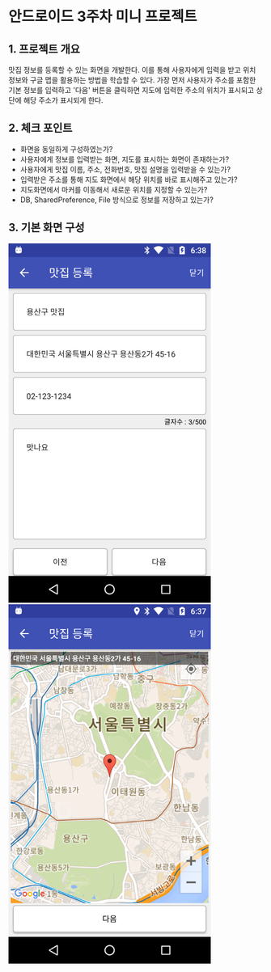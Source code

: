 # 안드로이드 3주차 미니 프로젝트

## 1. 프로젝트 개요
맛집 정보를 등록할 수 있는 화면을 개발한다. 이를 통해 사용자에게 입력을 받고 위치 정보와 구글 맵을 활용하는 방법을 학습할 수 있다. 가장 먼저 사용자가 주소를 포함한 기본 정보를 입력하고 '다음' 버튼을 클릭하면 지도에 입력한 주소의 위치가 표시되고 상단에 해당 주소가 표시되게 한다.
 
## 2. 체크 포인트
* 화면을 동일하게 구성하였는가?
* 사용자에게 정보를 입력받는 화면, 지도를 표시하는 화면이 존재하는가?
* 사용자에게 맛집 이름, 주소, 전화번호, 맛집 설명을 입력받을 수 있는가?
* 입력받은 주소를 통해 지도 화면에서 해당 위치를 바로 표시해주고 있는가?
* 지도화면에서 마커를 이동해서 새로운 위치를 지정할 수 있는가?
* DB, SharedPreference, File 방식으로 정보를 저장하고 있는가?

## 3. 기본 화면 구성
![이미지](p3_1.png) ![이미지](p3_2.png)
